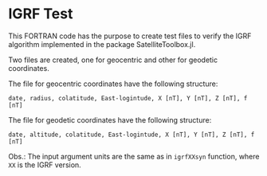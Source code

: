 IGRF Test
=========

This FORTRAN code has the purpose to create test files to verify the IGRF
algorithm implemented in the package SatelliteToolbox.jl.

Two files are created, one for geocentric and other for geodetic coordinates.

The file for geocentric coordinates have the following structure:

    date, radius, colatitude, East-logintude, X [nT], Y [nT], Z [nT], f [nT]

The file for geodetic coordinates have the following structure:

    date, altitude, colatitude, East-logintude, X [nT], Y [nT], Z [nT], f [nT]

Obs.: The input argument units are the same as in `igrfXXsyn` function, where
`XX` is the IGRF version.
